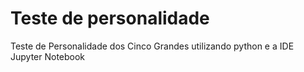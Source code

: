 # Teste de personalidade
Teste de Personalidade dos Cinco Grandes utilizando python e a IDE Jupyter Notebook
